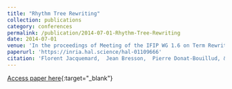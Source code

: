 ```yaml
---
title: "Rhythm Tree Rewriting"
collection: publications
category: conferences
permalink: /publication/2014-07-01-Rhythm-Tree-Rewriting
date: 2014-07-01
venue: 'In the proceedings of Meeting of the IFIP WG 1.6 on Term Rewriting, Vienna Summer of Logic'
paperurl: 'https://inria.hal.science/hal-01109666'
citation: 'Florent Jacquemard,  Jean Bresson,  Pierre Donat-Bouillud, &quot;Rhythm Tree Rewriting.&quot; In the proceedings of Meeting of the IFIP WG 1.6 on Term Rewriting, Vienna Summer of Logic, 2014.'
---
```

[Access paper here](https://inria.hal.science/hal-01109666){:target="_blank"}

